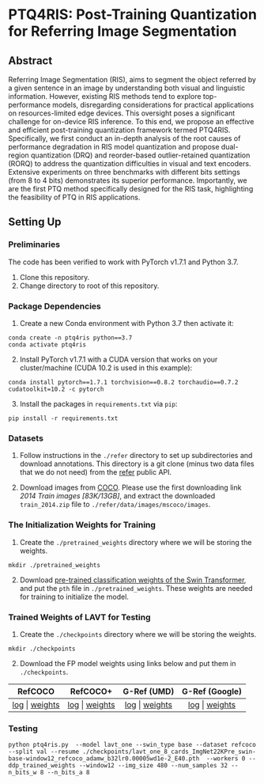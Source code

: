 # PTQ4RIS: Post-Training Quantization for Referring Image Segmentation

## Abstract

[//]: # (This repository contains the code for the paper **"PTQ4RIS: An Effective and Efficient Post-Training Quantization Framework for Referring Image Segmentation"**.)

Referring Image Segmentation (RIS), aims to segment the object referred by a given sentence in an image by understanding both visual and linguistic information. However, existing RIS methods tend to explore top-performance models, disregarding considerations for practical applications on resources-limited edge devices. This oversight poses a significant challenge for on-device RIS inference. To this end, we propose an effective and efficient post-training quantization framework termed PTQ4RIS.
Specifically, we first conduct an in-depth analysis of the root causes of performance degradation in RIS model quantization and propose dual-region quantization (DRQ) and reorder-based outlier-retained quantization (RORQ) to address the quantization difficulties in visual and text encoders. Extensive experiments on three benchmarks with different bits settings (from 8 to 4 bits) demonstrates its superior performance. Importantly, we are the first PTQ method specifically designed for the RIS task, highlighting the feasibility of PTQ in RIS applications. 

[//]: # (![PTQ4RIS Framework]&#40;image.png&#41;)

## Setting Up
### Preliminaries
The code has been verified to work with PyTorch v1.7.1 and Python 3.7.
1. Clone this repository.
2. Change directory to root of this repository.
### Package Dependencies
1. Create a new Conda environment with Python 3.7 then activate it:
```shell
conda create -n ptq4ris python==3.7
conda activate ptq4ris
```

2. Install PyTorch v1.7.1 with a CUDA version that works on your cluster/machine (CUDA 10.2 is used in this example):
```shell
conda install pytorch==1.7.1 torchvision==0.8.2 torchaudio==0.7.2 cudatoolkit=10.2 -c pytorch
```

3. Install the packages in `requirements.txt` via `pip`:
```shell
pip install -r requirements.txt
```

### Datasets
1. Follow instructions in the `./refer` directory to set up subdirectories
and download annotations.
This directory is a git clone (minus two data files that we do not need)
from the [refer](https://github.com/lichengunc/refer) public API.

2. Download images from [COCO](https://cocodataset.org/#download).
Please use the first downloading link *2014 Train images [83K/13GB]*, and extract
the downloaded `train_2014.zip` file to `./refer/data/images/mscoco/images`.

### The Initialization Weights for Training
1. Create the `./pretrained_weights` directory where we will be storing the weights.
```shell
mkdir ./pretrained_weights
```
2. Download [pre-trained classification weights of
the Swin Transformer](https://github.com/SwinTransformer/storage/releases/download/v1.0.0/swin_base_patch4_window12_384_22k.pth),
and put the `pth` file in `./pretrained_weights`.
These weights are needed for training to initialize the model.

### Trained Weights of LAVT for Testing
1. Create the `./checkpoints` directory where we will be storing the weights.
```shell
mkdir ./checkpoints
```
2. Download the FP model weights using links below and put them in `./checkpoints`.

| RefCOCO | RefCOCO+ | G-Ref (UMD) | G-Ref (Google) |
|:-----:|:-----:|:-----:|:-----:|
|[log](https://drive.google.com/file/d/1YIojIHqe3bxxsWOltifa2U9jH67hPHLM/view?usp=sharing) &#124; [weights](https://drive.google.com/file/d/1xFMEXr6AGU97Ypj1yr8oo00uObbeIQvJ/view?usp=sharing)|[log](https://drive.google.com/file/d/1Z34T4gEnWlvcSUQya7txOuM0zdLK7MRT/view?usp=sharing) &#124; [weights](https://drive.google.com/file/d/1HS8ZnGaiPJr-OmoUn4-4LVnVtD_zHY6w/view?usp=sharing)|[log](https://drive.google.com/file/d/14VAgahngOV8NA6noLZCqDoqaUrlW14v8/view?usp=sharing) &#124; [weights](https://drive.google.com/file/d/14g8NzgZn6HzC6tP_bsQuWmh5LnOcovsE/view?usp=sharing)|[log](https://drive.google.com/file/d/1JBXfmlwemWSvs92Rky0TlHcVuuLpt4Da/view?usp=sharing) &#124; [weights](https://drive.google.com/file/d/1IJeahFVLgKxu_BVmWacZs3oUzgTCeWcz/view?usp=sharing)|

### Testing   
```shell
python ptq4ris.py  --model lavt_one --swin_type base --dataset refcoco  --split val --resume ./checkpoints/lavt_one_8_cards_ImgNet22KPre_swin-base-window12_refcoco_adamw_b32lr0.00005wd1e-2_E40.pth  --workers 0 --ddp_trained_weights --window12 --img_size 480 --num_samples 32 --n_bits_w 8 --n_bits_a 8   

```
